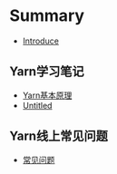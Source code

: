 # Summary

* [Introduce](README.md)

## Yarn学习笔记

* [Yarn基本原理](yarn/yarn-ji-ben-yuan-li.md)
* [Untitled](yarn/untitled.md)

## Yarn线上常见问题

* [常见问题](yarnxian-shang-chang-jian-wen-ti/chang-jian-wen-ti.md)


